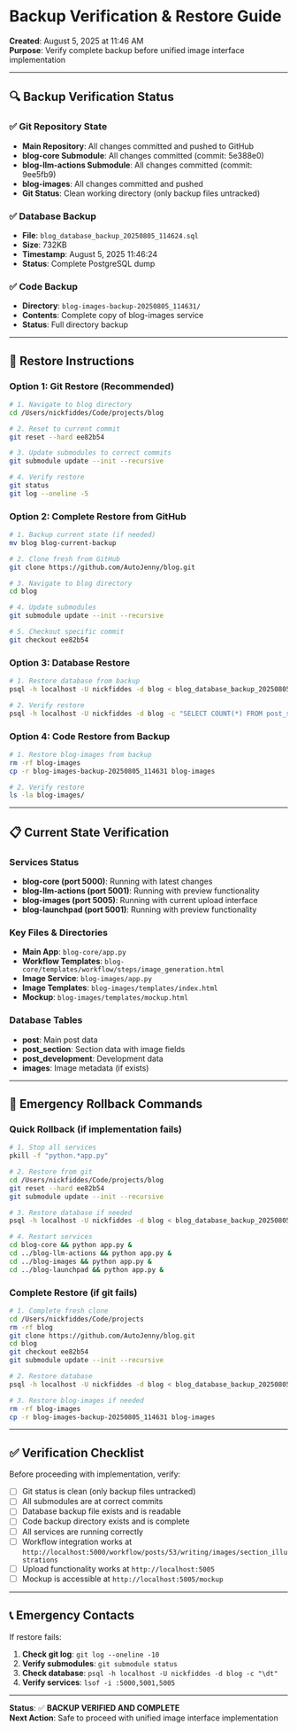 # Backup Verification & Restore Guide

**Created**: August 5, 2025 at 11:46 AM  
**Purpose**: Verify complete backup before unified image interface implementation  

---

## 🔍 **Backup Verification Status**

### ✅ **Git Repository State**
- **Main Repository**: All changes committed and pushed to GitHub
- **blog-core Submodule**: All changes committed (commit: 5e388e0)
- **blog-llm-actions Submodule**: All changes committed (commit: 9ee5fb9)
- **blog-images**: All changes committed and pushed
- **Git Status**: Clean working directory (only backup files untracked)

### ✅ **Database Backup**
- **File**: `blog_database_backup_20250805_114624.sql`
- **Size**: 732KB
- **Timestamp**: August 5, 2025 11:46:24
- **Status**: Complete PostgreSQL dump

### ✅ **Code Backup**
- **Directory**: `blog-images-backup-20250805_114631/`
- **Contents**: Complete copy of blog-images service
- **Status**: Full directory backup

---

## 🔄 **Restore Instructions**

### **Option 1: Git Restore (Recommended)**

```bash
# 1. Navigate to blog directory
cd /Users/nickfiddes/Code/projects/blog

# 2. Reset to current commit
git reset --hard ee82b54

# 3. Update submodules to correct commits
git submodule update --init --recursive

# 4. Verify restore
git status
git log --oneline -5
```

### **Option 2: Complete Restore from GitHub**

```bash
# 1. Backup current state (if needed)
mv blog blog-current-backup

# 2. Clone fresh from GitHub
git clone https://github.com/AutoJenny/blog.git

# 3. Navigate to blog directory
cd blog

# 4. Update submodules
git submodule update --init --recursive

# 5. Checkout specific commit
git checkout ee82b54
```

### **Option 3: Database Restore**

```bash
# 1. Restore database from backup
psql -h localhost -U nickfiddes -d blog < blog_database_backup_20250805_114624.sql

# 2. Verify restore
psql -h localhost -U nickfiddes -d blog -c "SELECT COUNT(*) FROM post_section;"
```

### **Option 4: Code Restore from Backup**

```bash
# 1. Restore blog-images from backup
rm -rf blog-images
cp -r blog-images-backup-20250805_114631 blog-images

# 2. Verify restore
ls -la blog-images/
```

---

## 📋 **Current State Verification**

### **Services Status**
- **blog-core (port 5000)**: Running with latest changes
- **blog-llm-actions (port 5001)**: Running with preview functionality
- **blog-images (port 5005)**: Running with current upload interface
- **blog-launchpad (port 5001)**: Running with preview functionality

### **Key Files & Directories**
- **Main App**: `blog-core/app.py`
- **Workflow Templates**: `blog-core/templates/workflow/steps/image_generation.html`
- **Image Service**: `blog-images/app.py`
- **Image Templates**: `blog-images/templates/index.html`
- **Mockup**: `blog-images/templates/mockup.html`

### **Database Tables**
- **post**: Main post data
- **post_section**: Section data with image fields
- **post_development**: Development data
- **images**: Image metadata (if exists)

---

## 🚨 **Emergency Rollback Commands**

### **Quick Rollback (if implementation fails)**
```bash
# 1. Stop all services
pkill -f "python.*app.py"

# 2. Restore from git
cd /Users/nickfiddes/Code/projects/blog
git reset --hard ee82b54
git submodule update --init --recursive

# 3. Restore database if needed
psql -h localhost -U nickfiddes -d blog < blog_database_backup_20250805_114624.sql

# 4. Restart services
cd blog-core && python app.py &
cd ../blog-llm-actions && python app.py &
cd ../blog-images && python app.py &
cd ../blog-launchpad && python app.py &
```

### **Complete Restore (if git fails)**
```bash
# 1. Complete fresh clone
cd /Users/nickfiddes/Code/projects
rm -rf blog
git clone https://github.com/AutoJenny/blog.git
cd blog
git checkout ee82b54
git submodule update --init --recursive

# 2. Restore database
psql -h localhost -U nickfiddes -d blog < blog_database_backup_20250805_114624.sql

# 3. Restore blog-images if needed
rm -rf blog-images
cp -r blog-images-backup-20250805_114631 blog-images
```

---

## ✅ **Verification Checklist**

Before proceeding with implementation, verify:

- [ ] Git status is clean (only backup files untracked)
- [ ] All submodules are at correct commits
- [ ] Database backup file exists and is readable
- [ ] Code backup directory exists and is complete
- [ ] All services are running correctly
- [ ] Workflow integration works at `http://localhost:5000/workflow/posts/53/writing/images/section_illustrations`
- [ ] Upload functionality works at `http://localhost:5005`
- [ ] Mockup is accessible at `http://localhost:5005/mockup`

---

## 📞 **Emergency Contacts**

If restore fails:
1. **Check git log**: `git log --oneline -10`
2. **Verify submodules**: `git submodule status`
3. **Check database**: `psql -h localhost -U nickfiddes -d blog -c "\dt"`
4. **Verify services**: `lsof -i :5000,5001,5005`

---

**Status**: ✅ **BACKUP VERIFIED AND COMPLETE**  
**Next Action**: Safe to proceed with unified image interface implementation 